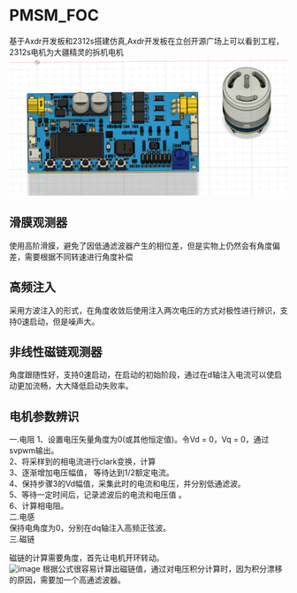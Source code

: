 # PMSM_FOC

基于Axdr开发板和2312s搭建仿真,Axdr开发板在立创开源广场上可以看到工程，2312s电机为大疆精灵的拆机电机
![pic](/AxDr.png)

## 滑膜观测器
使用高阶滑膜，避免了因低通滤波器产生的相位差，但是实物上仍然会有角度偏差，需要根据不同转速进行角度补偿
## 高频注入
采用方波注入的形式，在角度收敛后使用注入两次电压的方式对极性进行辨识，支持0速启动，但是噪声大。
## 非线性磁链观测器
角度跟随性好，支持0速启动，在启动的初始阶段，通过在d轴注入电流可以使启动更加流畅，大大降低启动失败率。
## 电机参数辨识
一.电阻
  1、设置电压矢量角度为0(或其他恒定值)。令Vd = 0，Vq = 0，通过svpwm输出。  
  2、将采样到的相电流进行clark变换，计算   
  3、逐渐增加电压幅值， 等待达到1/2额定电流。  
  4、保持步骤3的Vd幅值，采集此时的电流和电压，并分别低通滤波。  
  5、等待一定时间后，记录滤波后的电流和电压值 。  
  6、计算相电阻。  
二.电感  
  保持电角度为0，分别在dq轴注入高频正弦波。  
三.磁链  
 
  磁链的计算需要角度，首先让电机开环转动。  
   ![image](https://github.com/lemontree1433223/PMSM_FOC/assets/54848981/a8fac7a7-8d5b-4753-95ca-58f2debf53a1)
  根据公式很容易计算出磁链值，通过对电压积分计算时，因为积分漂移的原因，需要加一个高通滤波器。

